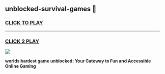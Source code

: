 
## unblocked-survival-games 👋
<h3>
<a href="https://premium.freeplayer.one?title=unblocked-survival-games&ref=14F">CLICK TO PLAY</a></h3>
<hr>

<h3>
<a href="https://premium.freeplayer.one?title=unblocked-survival-games&ref=14F">CLICK 2 PLAY</a>
  
</h3>

<a href="https://premium.freeplayer.one?title=unblocked-survival-games&ref=12F/"><img src="https://clearcache.store/games.png"></a>


**worlds hardest game unblocked: Your Gateway to Fun and Accessible Online Gaming**
